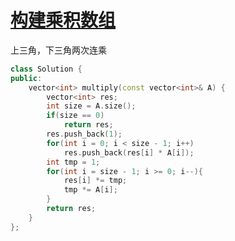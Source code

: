 # [构建乘积数组](https://www.nowcoder.com/practice/94a4d381a68b47b7a8bed86f2975db46?tpId=13&tqId=11204&tPage=3&rp=3&ru=/ta/coding-interviews&qru=/ta/coding-interviews/question-ranking)

上三角，下三角两次连乘

```c++
class Solution {
public:
    vector<int> multiply(const vector<int>& A) {
        vector<int> res;
        int size = A.size();
        if(size == 0)
            return res;
        res.push_back(1);
        for(int i = 0; i < size - 1; i++)
            res.push_back(res[i] * A[i]);
        int tmp = 1;
        for(int i = size - 1; i >= 0; i--){
            res[i] *= tmp;
            tmp *= A[i];
        }
        return res;
    }
};
```

